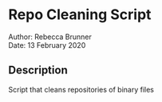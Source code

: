 # Repo Cleaning Script

Author: Rebecca Brunner
<br>
Date: 13 February 2020

## Description

Script that cleans repositories of binary files
